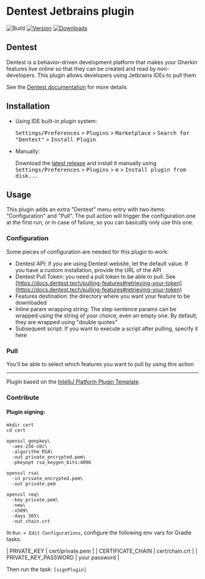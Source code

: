 # Dentest Jetbrains plugin

![Build](https://github.com/prollandoc/intellij-plugin/workflows/Build/badge.svg)
[![Version](https://img.shields.io/jetbrains/plugin/v/19626.svg)](https://plugins.jetbrains.com/plugin/19626)
[![Downloads](https://img.shields.io/jetbrains/plugin/d/19626.svg)](https://plugins.jetbrains.com/plugin/19626)

## Dentest

<!-- Plugin description -->
Dentest is a behavior-driven development platform that makes your Gherkin features live online so that they can be created and read by non-developers.
This plugin allows developers using Jetbrains IDEs to pull them

See the [Dentest documentation](https://docs.dentest.tech) for more details
<!-- Plugin description end -->

## Installation

- Using IDE built-in plugin system:
  
  <kbd>Settings/Preferences</kbd> > <kbd>Plugins</kbd> > <kbd>Marketplace</kbd> > <kbd>Search for "Dentest"</kbd> >
  <kbd>Install Plugin</kbd>
  
- Manually:

  Download the [latest release](https://github.com/prollandoc/intellij-plugin/releases/latest) and install it manually using
  <kbd>Settings/Preferences</kbd> > <kbd>Plugins</kbd> > <kbd>⚙️</kbd> > <kbd>Install plugin from disk...</kbd>


## Usage

This plugin adds an extra "Dentest" menu entry with two items: "Configuration" and "Pull".
The pull action will trigger the configuration one at the first run, or in case of failure, so you can basically only use this one.

### Configuration

Some pieces of configuration are needed for this plugin to work:
- Dentest API: if you are using Dentest website, let the default value. If you have a custom installation, provide the URL of the API
- Dentest Pull Token: you need a pull token to be able to pull. See [https://docs.dentest.tech/pulling-features#retrieving-your-token](https://docs.dentest.tech/pulling-features#retrieving-your-token)
- Features destination: the directory where you want your feature to be downloaded
- Inline param wrapping string: The step sentence params can be wrapped using the string of your choice, even an empty one. By default, they are wrapped using "double quotes"
- Subsequent script: If you want to execute a script after pulling, specify it here

### Pull

You'll be able to select which features you want to pull by using this action

---
Plugin based on the [IntelliJ Platform Plugin Template][template].

[template]: https://github.com/JetBrains/intellij-platform-plugin-template

### Contribute

#### Plugin signing:

```
mkdir cert
cd cert

openssl genpkey\
  -aes-256-cbc\
  -algorithm RSA\
  -out private_encrypted.pem\
  -pkeyopt rsa_keygen_bits:4096
  
openssl rsa\
  -in private_encrypted.pem\
  -out private.pem

openssl req\
  -key private.pem\
  -new\
  -x509\
  -days 365\
  -out chain.crt
```

In `Run > Edit Configurations`, configure the following env vars for Gradle tasks:

| PRIVATE_KEY          | cert/private.pem |
| CERTIFICATE_CHAIN    | cert/chain.crt   |
| PRIVATE_KEY_PASSWORD | your password    |

Then run the task: `[signPlugin]`


